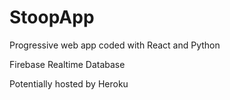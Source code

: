 # StoopApp
Progressive web app coded with React and Python

Firebase Realtime Database

Potentially hosted by Heroku

